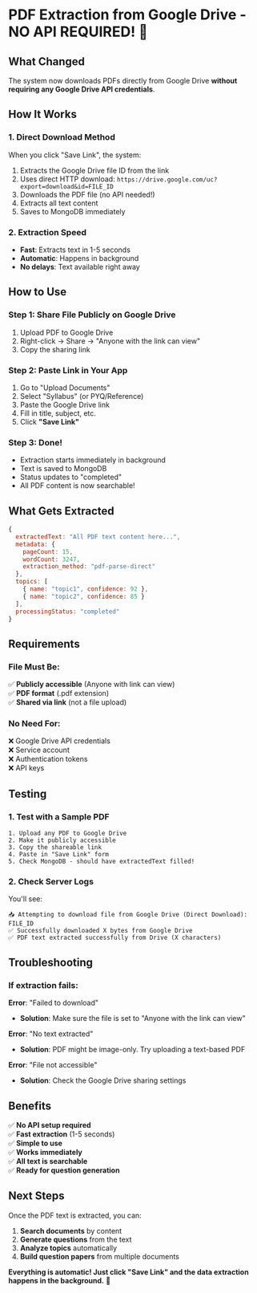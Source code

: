 # PDF Extraction from Google Drive - NO API REQUIRED! 🎉

## What Changed

The system now downloads PDFs directly from Google Drive **without requiring any Google Drive API credentials**.

## How It Works

### 1. Direct Download Method
When you click "Save Link", the system:
1. Extracts the Google Drive file ID from the link
2. Uses direct HTTP download: `https://drive.google.com/uc?export=download&id=FILE_ID`
3. Downloads the PDF file (no API needed!)
4. Extracts all text content
5. Saves to MongoDB immediately

### 2. Extraction Speed
- **Fast**: Extracts text in 1-5 seconds
- **Automatic**: Happens in background
- **No delays**: Text available right away

## How to Use

### Step 1: Share File Publicly on Google Drive
1. Upload PDF to Google Drive
2. Right-click → Share → "Anyone with the link can view"
3. Copy the sharing link

### Step 2: Paste Link in Your App
1. Go to "Upload Documents"
2. Select "Syllabus" (or PYQ/Reference)
3. Paste the Google Drive link
4. Fill in title, subject, etc.
5. Click **"Save Link"**

### Step 3: Done!
- Extraction starts immediately in background
- Text is saved to MongoDB
- Status updates to "completed"
- All PDF content is now searchable!

## What Gets Extracted

```javascript
{
  extractedText: "All PDF text content here...",
  metadata: {
    pageCount: 15,
    wordCount: 3247,
    extraction_method: "pdf-parse-direct"
  },
  topics: [
    { name: "topic1", confidence: 92 },
    { name: "topic2", confidence: 85 }
  ],
  processingStatus: "completed"
}
```

## Requirements

### File Must Be:
✅ **Publicly accessible** (Anyone with link can view)  
✅ **PDF format** (.pdf extension)  
✅ **Shared via link** (not a file upload)

### No Need For:
❌ Google Drive API credentials  
❌ Service account  
❌ Authentication tokens  
❌ API keys

## Testing

### 1. Test with a Sample PDF
```
1. Upload any PDF to Google Drive
2. Make it publicly accessible
3. Copy the shareable link
4. Paste in "Save Link" form
5. Check MongoDB - should have extractedText filled!
```

### 2. Check Server Logs
You'll see:
```
📥 Attempting to download file from Google Drive (Direct Download): FILE_ID
✅ Successfully downloaded X bytes from Google Drive
✅ PDF text extracted successfully from Drive (X characters)
```

## Troubleshooting

### If extraction fails:

**Error**: "Failed to download"
- **Solution**: Make sure the file is set to "Anyone with the link can view"

**Error**: "No text extracted"  
- **Solution**: PDF might be image-only. Try uploading a text-based PDF

**Error**: "File not accessible"
- **Solution**: Check the Google Drive sharing settings

## Benefits

✅ **No API setup required**  
✅ **Fast extraction** (1-5 seconds)  
✅ **Simple to use**  
✅ **Works immediately**  
✅ **All text is searchable**  
✅ **Ready for question generation**

## Next Steps

Once the PDF text is extracted, you can:
1. **Search documents** by content
2. **Generate questions** from the text
3. **Analyze topics** automatically
4. **Build question papers** from multiple documents

**Everything is automatic! Just click "Save Link" and the data extraction happens in the background.** 🚀

